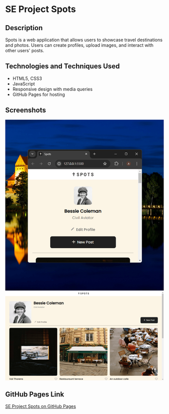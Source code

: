 # SE Project Spots

## Description

Spots is a web application that allows users to showcase travel destinations and photos. Users can create profiles, upload images, and interact with other users' posts.

## Technologies and Techniques Used

- HTML5, CSS3
- JavaScript
- Responsive design with media queries
- GitHub Pages for hosting

## Screenshots

![Screenshot 1](./images/Spots%20SC.png)
![Screenshot 2](./images/Spots%20SC2.png)

## GitHub Pages Link

[SE Project Spots on GitHub Pages](https://cransauce.github.io/se_project_spots)
